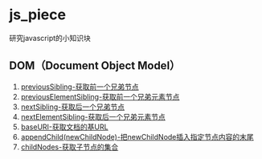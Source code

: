 # js_piece
研究javascript的小知识块
## DOM（Document Object Model）
1. [previousSibling-获取前一个兄弟节点](./DOM/Node/previousSibling/previousSibling.md)
2. [previousElementSibling-获取前一个兄弟元素节点](./DOM/previousElementSibling/previousElementSibling.md)
3. [nextSibling-获取后一个兄弟节点](./DOM/Node/nextSibling/nextSibling.md)
4. [nextElementSibling-获取后一个兄弟元素节点](./DOM/nextElementSibling/nextElementSibling.md)
5. [baseURI-获取文档的基URL](./DOM/Node/baseURI/baseURI.md)
6. [appendChild(newChildNode)-把newChildNode插入指定节点内容的末尾](./DOM/Node/appendChild()/appendChild.md)
7. [childNodes-获取子节点的集合](./DOM/Node/childNodes/childNodes.md)
